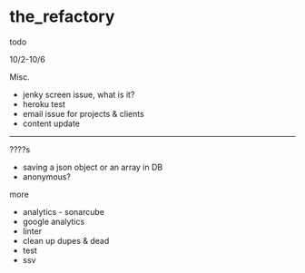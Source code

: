 # the_refactory

todo

10/2-10/6

Misc.
  - jenky screen issue, what is it?
  - heroku test
  - email issue for projects & clients
  - content update

*************************************

????s
  - saving a json object or an array in DB
  - anonymous?

more
  - analytics - sonarcube
  - google analytics
  - linter
  - clean up dupes & dead
  - test
  - ssv
